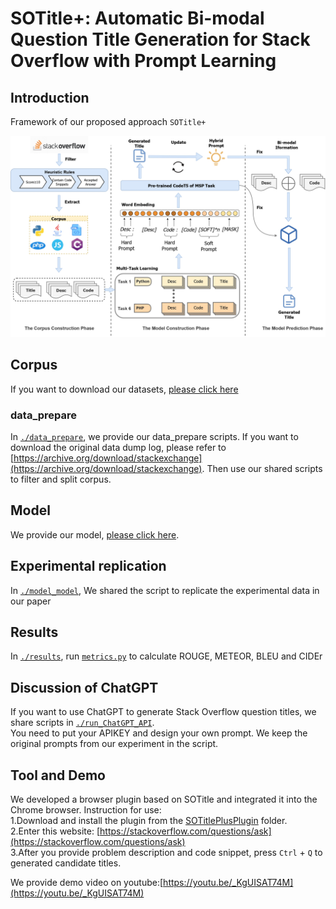 # SOTitle+: Automatic Bi-modal Question Title Generation for Stack Overflow with Prompt Learning

## Introduction
Framework of our proposed approach `SOTitle+`

![](./figs/Framework.jpg)

## Corpus
If you want to download our datasets, [please click here](https://drive.google.com/drive/folders/1305VgV-ZvanfPvfBnKeZeQjbnJPA-PPs?usp=sharing)

### data_prepare
In [`./data_prepare`](./data_prepare), we provide our data_prepare scripts. If you want to download the original data dump log, please refer to [https://archive.org/download/stackexchange](https://archive.org/download/stackexchange). Then use our shared scripts to filter and split corpus.

## Model
We provide our model, [please click here](https://drive.google.com/drive/folders/1M_1XvJ0MrGlDB_T7jtK_Cb9SiWToh13z?usp=sharing).

## Experimental replication
In [`./model_model`](./model_code), We shared the script to replicate the experimental data in our paper
## Results
In [`./results`](./results), run [`metrics.py`](./results/prompt-tuning/metrics.py) to calculate ROUGE, METEOR, BLEU and CIDEr



## Discussion of ChatGPT
If you want to use ChatGPT to generate Stack Overflow question titles, we share scripts in [`./run_ChatGPT_API`](./run_ChatGPT_API).<br>
You need to put your APIKEY and design your own prompt. We keep the original prompts from our experiment in the script.




## Tool and Demo
We developed a browser plugin based on SOTitle and integrated it into the Chrome browser.
Instruction for use:<br>
1.Download and install the plugin from the [SOTitlePlusPlugin](./SOTitlePlusPlugin) folder.<br>
2.Enter this website: [https://stackoverflow.com/questions/ask](https://stackoverflow.com/questions/ask)<br>
3.After you provide problem description and code snippet, press `Ctrl` + `Q` to generated candidate titles.

We provide demo video on youtube:[https://youtu.be/_KgUISAT74M](https://youtu.be/_KgUISAT74M)
